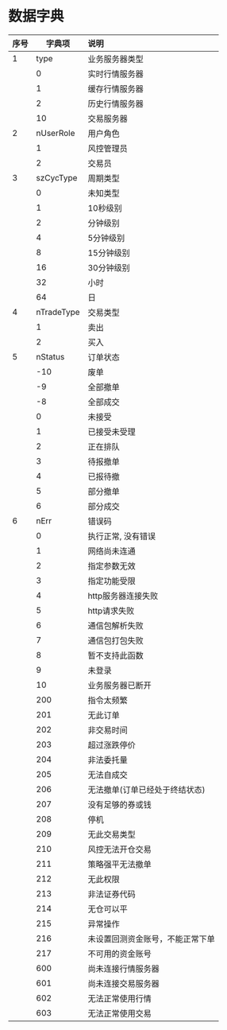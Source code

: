 # 数据字典

| 序号 | 字典项     | 说明                             |
| ---- | ---------- | :------------------------------- |
| 1    | type       | 业务服务器类型                   |
|      | 0          | 实时行情服务器                   |
|      | 1          | 缓存行情服务器                   |
|      | 2          | 历史行情服务器                   |
|      | 10         | 交易服务器                       |
| 2    | nUserRole  | 用户角色                         |
|      | 1          | 风控管理员                       |
|      | 2          | 交易员                           |
| 3    | szCycType  | 周期类型                         |
|      | 0          | 未知类型                         |
|      | 1          | 10秒级别                         |
|      | 2          | 分钟级别                         |
|      | 4          | 5分钟级别                        |
|      | 8          | 15分钟级别                       |
|      | 16         | 30分钟级别                       |
|      | 32         | 小时                             |
|      | 64         | 日                               |
| 4    | nTradeType | 交易类型                         |
|      | 1          | 卖出                             |
|      | 2          | 买入                             |
| 5    | nStatus    | 订单状态                         |
|      | -10        | 废单                             |
|      | -9         | 全部撤单                         |
|      | -8         | 全部成交                         |
|      | 0          | 未接受                           |
|      | 1          | 已接受未受理                     |
|      | 2          | 正在排队                         |
|      | 3          | 待报撤单                         |
|      | 4          | 已报待撤                         |
|      | 5          | 部分撤单                         |
|      | 6          | 部分成交                         |
| 6    | nErr       | 错误码                           |
|      | 0          | 执行正常, 没有错误               |
|      | 1          | 网络尚未连通                     |
|      | 2          | 指定参数无效                     |
|      | 3          | 指定功能受限                     |
|      | 4          | http服务器连接失败               |
|      | 5          | http请求失败                     |
|      | 6          | 通信包解析失败                   |
|      | 7          | 通信包打包失败                   |
|      | 8          | 暂不支持此函数                   |
|      | 9          | 未登录                           |
|      | 10         | 业务服务器已断开                 |
|      | 200        | 指令太频繁                       |
|      | 201        | 无此订单                         |
|      | 202        | 非交易时间                       |
|      | 203        | 超过涨跌停价                     |
|      | 204        | 非法委托量                       |
|      | 205        | 无法自成交                       |
|      | 206        | 无法撤单(订单已经处于终结状态)   |
|      | 207        | 没有足够的券或钱                 |
|      | 208        | 停机                             |
|      | 209        | 无此交易类型                     |
|      | 210        | 风控无法开仓交易                 |
|      | 211        | 策略强平无法撤单                 |
|      | 212        | 无此权限                         |
|      | 213        | 非法证券代码                     |
|      | 214        | 无仓可以平                       |
|      | 215        | 异常操作                         |
|      | 216        | 未设置回测资金账号，不能正常下单 |
|      | 217        | 不可用的资金账号                 |
|      | 600        | 尚未连接行情服务器               |
|      | 601        | 尚未连接交易服务器               |
|      | 602        | 无法正常使用行情                 |
|      | 603        | 无法正常使用交易                 |


